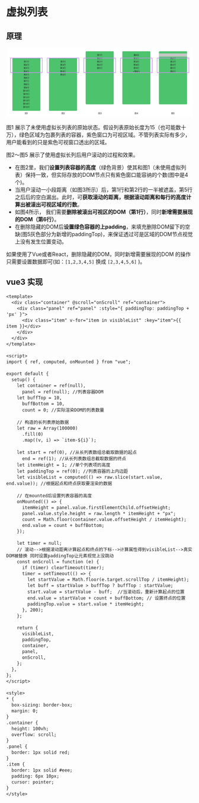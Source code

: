 # 虚拟列表

## 原理

![虚拟列表](./虚拟列表.png)

图1 展示了未使用虚拟长列表的原始状态。假设列表原始长度为15（也可能数十万），绿色区域为包裹列表的容器，紫色窗口为可视区域。不管列表实际有多少，用户能看到的只是紫色可视窗口透出的区域。

图2～图5 展示了使用虚拟长列后用户滚动的过程和效果。

- 在图2里，我们**设置列表容器的高度**（绿色背景）使其和图1（未使用虚拟列表）保持一致，但实际存放的DOM节点只有紫色窗口能容纳的个数(图中是4个)。
- 当用户滚动一小段距离（如图3所示）后，第1行和第2行的一半被遮盖，第5行之后后的空白漏出。此时，可**获取滚动的距离，根据滚动距离和每行的高度计算出被滚出可视区域的行数**。
- 如图4所示， 我们需要**删除被滚出可视区的DOM（第1行）**，同时**新增需要展现的DOM（第6行）**。
- 在删除隐藏的DOM后**设置绿色容器的上padding**，来填充删除DOM留下的空缺(图5灰色部分为新增的paddingTop)，来保证透过可是区域的DOM节点视觉上没有发生位置变动。

如果使用了Vue或者React，删除隐藏的DOM，同时新增需要展现的DOM 的操作只需要设置数据即可(如：`[1,2,3,4,5]` 换成 `[2,3,4,5,6]` )。

## vue3 实现

```vue
<template>
  <div class="container" @scroll="onScroll" ref="container">
    <div class="panel" ref="panel" :style="{ paddingTop: paddingTop + 'px' }">
      <div class="item" v-for="item in visibleList" :key="item">{{ item }}</div>
    </div>
  </div>
</template>

<script>
import { ref, computed, onMounted } from "vue";

export default {
  setup() {
    let container = ref(null),
      panel = ref(null); //列表容器DOM
    let buffTop = 10,
      buffBottom = 10,
      count = 0; //实际渲染DOM的列表数量
    
    // 构造的长列表原始数据  
    let raw = Array(100000)
      .fill(0)
      .map((v, i) => `item-${i}`);
    
    let start = ref(0), //从长列表数组总截取数据的起点 
      end = ref(1); //从长列表数组总截取数据的终点
    let itemHeight = 1; //单个列表项的高度
    let paddingTop = ref(0); //列表容器的上内边距
    let visibleList = computed(() => raw.slice(start.value, end.value)); //根据起点和终点获取要渲染的数据

    // 在mounted后设置列表容器的高度
    onMounted(() => {
      itemHeight = panel.value.firstElementChild.offsetHeight;
      panel.value.style.height = raw.length * itemHeight + "px";
      count = Math.floor(container.value.offsetHeight / itemHeight);
      end.value = count + buffBottom;
    });

    let timer = null;
    // 滚动-->根据滚动距离计算起点和终点的下标-->计算属性得到visibleList-->真实DOM被替换 同时设置paddingTop让元素视觉上没跳动
    const onScroll = function (e) {
      if (timer) clearTimeout(timer);
      timer = setTimeout(() => {
        let startValue = Math.floor(e.target.scrollTop / itemHeight);
        let buff = startValue > buffTop ? buffTop : startValue;
        start.value = startValue - buff;  //当滚动后，重新计算起点的位置
        end.value = startValue + count + buffBottom; // 设置终点的位置
        paddingTop.value = start.value * itemHeight;
      }, 200);
    };

    return {
      visibleList,
      paddingTop,
      container,
      panel,
      onScroll,
    };
  },
};
</script>

<style>
* {
  box-sizing: border-box;
  margin: 0;
}
.container {
  height: 100vh;
  overflow: scroll;
}
.panel {
  border: 1px solid red;
}
.item {
  border: 1px solid #eee;
  padding: 6px 10px;
  cursor: pointer;
}
</style>
```
